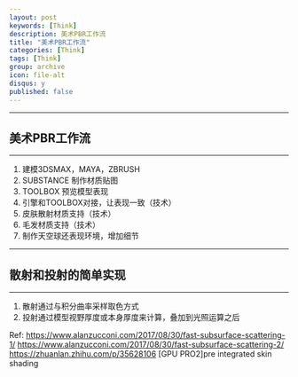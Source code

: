 ```yaml
---
layout: post
keywords: [Think]
description: 美术PBR工作流
title: "美术PBR工作流"
categories: [Think]
tags: [Think]
group: archive
icon: file-alt
disqus: y
published: false
---
```


---
## 美术PBR工作流
---

1. 建模3DSMAX，MAYA，ZBRUSH
2. SUBSTANCE 制作材质贴图
3. TOOLBOX 预览模型表现
4. 引擎和TOOLBOX对接，让表现一致（技术）
5. 皮肤散射材质支持（技术）
6. 毛发材质支持（技术）
7. 制作天空球还表现环境，增加细节

---
## 散射和投射的简单实现
---

1. 散射通过与积分曲率采样取色方式
2. 投射通过模型视野厚度或本身厚度来计算，叠加到光照运算之后

Ref:
https://www.alanzucconi.com/2017/08/30/fast-subsurface-scattering-1/
https://www.alanzucconi.com/2017/08/30/fast-subsurface-scattering-2/
https://zhuanlan.zhihu.com/p/35628106
[GPU PRO2]pre integrated skin shading
